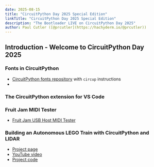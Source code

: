 ```yaml
---
date: 2025-08-15
title: "CircuitPython Day 2025 Special Edition"
linkTitle: "CircuitPython Day 2025 Special Edition"
description: "The Bootloader LIVE on CircuitPython Day 2025"
author: Paul Cutler ([@prcutler](https://hachyderm.io/@prcutler))
---
```


## Introduction - Welcome to CircuitPython Day 2025

### Fonts in CircuitPython
* [CircuitPython fonts repository](https://github.com/adafruit/circuitpython-fonts) with `circup` instructions
*

### The CircuitPython extension for VS Code



### Fruit Jam MIDI Tester

* [Fruit Jam USB Host MIDI Tester](https://adafruit-playground.com/u/SamBlenny/pages/fruit-jam-usb-host-midi-tester)

### Building an Autonomous LEGO Train with CircuitPython and LIDAR

* [Project page](https://community.element14.com/challenges-projects/element14-presents/project-videos/w/documents/71936/building-an-autonomous-lego-train-with-circuitpython-and-lidar----episode-672?CMP=SOM-YOUTUBE-PRG-E14PRESENTS-EP672-COMM)
* [YouTube video](https://www.youtube.com/watch?v=hgJ8ywYu6bY)
* [Project code](https://community.element14.com/challenges-projects/element14-presents/m/files/150452)

